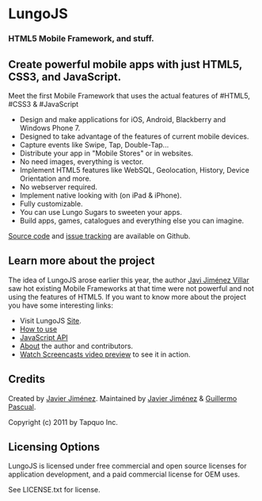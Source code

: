 # LungoJS
### HTML5 Mobile Framework, and stuff.

## Create powerful mobile apps with just HTML5, CSS3, and JavaScript.
Meet the first Mobile Framework that uses the actual features of #HTML5, #CSS3 & #JavaScript

- Design and make applications for iOS, Android, Blackberry and Windows Phone 7.
- Designed to take advantage of the features of current mobile devices.
- Capture events like Swipe, Tap, Double-Tap...
- Distribute your app in "Mobile Stores" or in websites.
- No need images, everything is vector.
- Implement HTML5 features like WebSQL, Geolocation, History, Device Orientation and more.
- No webserver required.
- Implement native looking with (on iPad & iPhone).
- Fully customizable.
- You can use Lungo Sugars to sweeten your apps.
- Build apps, games, catalogues and everything else you can imagine.


[Source code](https://github.com/TapQuo/Lungo.js) and [issue tracking](http://github.com/TapQuo/Lungo.js/issues) are available on Github.

## Learn more about the project
The idea of LungoJS arose earlier this year, the author [Javi Jiménez Villar](http://twitter.com/soyjavi) saw hot existing Mobile Frameworks at that time were not powerful and not using the features of HTML5. If you want to know more about the project you have some interesting links:

- Visit LungoJS [Site](http://www.lungojs.com/).
- [How to use](http://www.lungojs.com/how-to-use/)
- [JavaScript API](http://www.lungojs.com/api/) 
- [About](http://www.lungojs.com/about/) the author and contributors.
- [Watch Screencasts video preview](http://www.lungojs.com/screencasts//) to see it in action.

## Credits
Created by [Javier Jiménez](http://twitter.com/soyjavi).
Maintained by [Javier Jiménez](http://twitter.com/soyjavi) & [Guillermo Pascual](http://twitter.com/pasku1).

Copyright (c) 2011 by Tapquo Inc.

## Licensing Options
LungoJS is licensed under free commercial and open source licenses for 
application development, and a paid commercial license for OEM uses.

See LICENSE.txt for license.